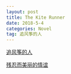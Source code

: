 ```yaml
---
layout: post
title: The Kite Runner
date: 2018-5-4
categories: Novel
tag: 追风筝的人
---
```

[追风筝的人](https://book.douban.com/review/1410830/)


[残忍而美丽的情谊](http://www.kekenet.com/read/story/kite/)
